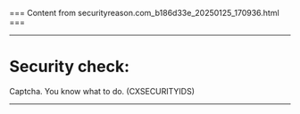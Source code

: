 === Content from securityreason.com_b186d33e_20250125_170936.html ===


---

# Security check:

Captcha. You know what to do. (CXSECURITYIDS)

---


